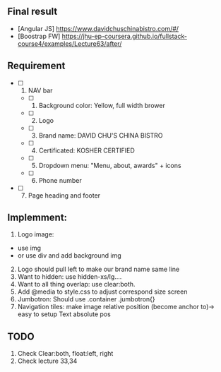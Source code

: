 ## Final result
- [Angular JS] https://www.davidchuschinabistro.com/#/
- [Boostrap FW] https://jhu-ep-coursera.github.io/fullstack-course4/examples/Lecture63/after/

## Requirement
- [ ] 1. NAV bar
  - [ ] 1. Background color: Yellow, full width brower
  - [ ] 2. Logo
  - [ ] 3. Brand name: DAVID CHU'S CHINA BISTRO
  - [ ] 4. Certificated: KOSHER CERTIFIED
  - [ ] 5. Dropdown menu: "Menu, about, awards" + icons
  - [ ] 6. Phone number
- [ ] 7. Page heading and footer


## Implemment: 
1. Logo image: 
- use img
- or use div and add background img

2. Logo should pull left to make our brand name same line
3. Want to hidden: use hidden-xs/lg....
4. Want to all thing overlap: use clear:both. 
5. Add @media to style.css to adjust correspond size screen
6. Jumbotron: Should use .container .jumbotron{}
7. Navigation tiles: make image relative position (become anchor to)-> easy to setup Text absolute pos

## TODO
1. Check Clear:both, float:left, right
2. Check lecture 33,34

